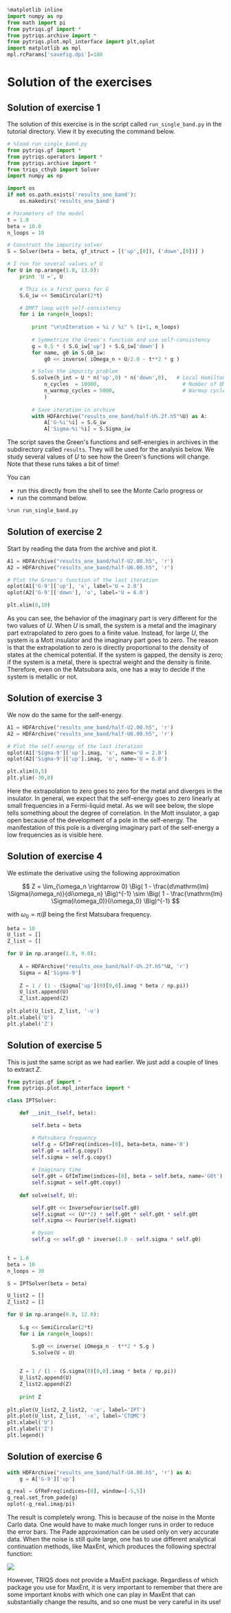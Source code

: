 ```python
%matplotlib inline
import numpy as np
from math import pi
from pytriqs.gf import *
from pytriqs.archive import *
from pytriqs.plot.mpl_interface import plt,oplot
import matplotlib as mpl
mpl.rcParams['savefig.dpi']=100 
```

Solution of the exercises
=========================

Solution of exercise 1
----------------------

The solution of this exercise is in the script called `run_single_band.py` in the tutorial directory. View it by executing the command below. 


```python
# %load run_single_band.py
from pytriqs.gf import *
from pytriqs.operators import *
from pytriqs.archive import *
from triqs_cthyb import Solver
import numpy as np

import os
if not os.path.exists('results_one_band'):
    os.makedirs('results_one_band')

# Parameters of the model
t = 1.0
beta = 10.0
n_loops = 10

# Construct the impurity solver
S = Solver(beta = beta, gf_struct = [('up',[0]), ('down',[0])] )

# I run for several values of U
for U in np.arange(1.0, 13.0):
    print 'U =', U

    # This is a first guess for G
    S.G_iw << SemiCircular(2*t)

    # DMFT loop with self-consistency
    for i in range(n_loops):
    
        print "\n\nIteration = %i / %i" % (i+1, n_loops)
    
        # Symmetrize the Green's function and use self-consistency
        g = 0.5 * ( S.G_iw['up'] + S.G_iw['down'] )
        for name, g0 in S.G0_iw:
            g0 << inverse( iOmega_n + U/2.0 - t**2 * g )

        # Solve the impurity problem
        S.solve(h_int = U * n('up',0) * n('down',0),   # Local Hamiltonian 
            n_cycles  = 10000,                           # Number of QMC cycles
            n_warmup_cycles = 5000,                      # Warmup cycles
            )
    
        # Save iteration in archive
        with HDFArchive("results_one_band/half-U%.2f.h5"%U) as A:
            A['G-%i'%i] = S.G_iw
            A['Sigma-%i'%i] = S.Sigma_iw

```

The script saves the Green's functions and self-energies in archives in the subdirectory called `results`. They will be used for the analysis below. We study several values of $U$ to see how the Green's functions will change. Note that these runs takes a bit of time!

You can

- run this directly from the shell to see the Monte Carlo progress or 
- run the command below.


```python
%run run_single_band.py
```

Solution of exercise 2
----------------------

Start by reading the data from the archive and plot it.


```python
A1 = HDFArchive("results_one_band/half-U2.00.h5", 'r')
A2 = HDFArchive("results_one_band/half-U6.00.h5", 'r')

# Plot the Green's function of the last iteration
oplot(A1['G-9']['up'], 'x', label='U = 2.0')
oplot(A2['G-9']['down'], 'o', label='U = 6.0')

plt.xlim(0,10)
```

As you can see, the behavior of the imaginary part is very different for the two values of $U$. When
$U$ is small, the system is a metal and the imaginary part extrapolated to zero goes to a finite value.
Instead, for large $U$, the system is a Mott insulator and the imaginary part goes to zero. The reason
is that the extrapolation to zero is directly proportional to the density of states at the chemical
potential. If the system is gapped, the density is zero; if the system is a metal, there is spectral
weight and the density is finite. Therefore, even on the Matsubara axis, one has a way to decide if the
system is metallic or not.

Solution of exercise 3
----------------------

We now do the same for the self-energy.


```python
A1 = HDFArchive("results_one_band/half-U2.00.h5", 'r')
A2 = HDFArchive("results_one_band/half-U6.00.h5", 'r')

# Plot the self-energy of the last iteration
oplot(A1['Sigma-9']['up'].imag, 'x', name='U = 2.0')
oplot(A2['Sigma-9']['up'].imag, 'o', name='U = 6.0')

plt.xlim(0,5)
plt.ylim(-30,0)
```

Here the extrapolation to zero goes to zero for the metal and diverges in the insulator. In general, we expect that the
self-energy goes to zero linearly at small frequencies in a Fermi-liquid metal. As we will see below, the slope
tells something about the degree of correlation. In the Mott insulator, a gap open because of the development of a
pole in the self-energy. The manifestation of this pole is a diverging imaginary part of the self-energy a low frequencies
as is visible here.

Solution of exercise 4
----------------------

We estimate the derivative using the following approximation

$$
Z = \lim_{\omega_n \rightarrow 0} \Big( 1 - \frac{d\mathrm{Im} \Sigma(i\omega_n)}{di\omega_n} \Big)^{-1}
  \sim \Big( 1 - \frac{\mathrm{Im} \Sigma(i\omega_0)}{i\omega_0} \Big)^{-1}
$$

with $\omega_0 = \pi / \beta$ being the first Matsubara frequency.


```python
beta = 10
U_list = []
Z_list = []

for U in np.arange(1.0, 9.0):
    
    A = HDFArchive("results_one_band/half-U%.2f.h5"%U, 'r')
    Sigma = A['Sigma-9']
    
    Z = 1 / (1 - (Sigma['up'](0)[0,0].imag * beta / np.pi))
    U_list.append(U)
    Z_list.append(Z)
    
plt.plot(U_list, Z_list, '-o')
plt.xlabel('U')
plt.ylabel('Z')
```

Solution of exercise 5
----------------------

This is just the same script as we had earlier. We just add a couple of lines to extract $Z$.


```python
from pytriqs.gf import *
from pytriqs.plot.mpl_interface import *

class IPTSolver:

    def __init__(self, beta):

        self.beta = beta

        # Matsubara frequency
        self.g = GfImFreq(indices=[0], beta=beta, name='0')
        self.g0 = self.g.copy()
        self.sigma = self.g.copy()
        
        # Imaginary time
        self.g0t = GfImTime(indices=[0], beta = self.beta, name='G0t')
        self.sigmat = self.g0t.copy()
        
    def solve(self, U):

        self.g0t << InverseFourier(self.g0)
        self.sigmat << (U**2) * self.g0t * self.g0t * self.g0t
        self.sigma << Fourier(self.sigmat)

        # Dyson
        self.g << self.g0 * inverse(1.0 - self.sigma * self.g0)
        

t = 1.0
beta = 10
n_loops = 30

S = IPTSolver(beta = beta)

U_list2 = []
Z_list2 = []

for U in np.arange(0.0, 12.0):
    
    S.g << SemiCircular(2*t)
    for i in range(n_loops):

        S.g0 << inverse( iOmega_n - t**2 * S.g )
        S.solve(U = U)
    

    Z = 1 / (1 - (S.sigma(0)[0,0].imag * beta / np.pi))
    U_list2.append(U)
    Z_list2.append(Z)
    
    print Z
    
plt.plot(U_list2, Z_list2, '-o', label='IPT')
plt.plot(U_list, Z_list, '-x', label='CTQMC')
plt.xlabel('U')
plt.ylabel('Z')
plt.legend()
```

Solution of exercise 6
----------------------



```python
with HDFArchive("results_one_band/half-U4.00.h5", 'r') as A:
    g = A['G-9']['up']

g_real = GfReFreq(indices=[0], window=[-5,5])
g_real.set_from_pade(g)
oplot(-g_real.imag/pi)
```

The result is completely wrong. This is because of the noise in the Monte Carlo data. One would have to make much longer runs in order to reduce the error bars. The Pade approximation can be used only on very accurate data. When the noise is still quite large, one has to use different analytical continuation methods, like MaxEnt, which produces the following spectral function:

<img src="files/maxent_Aw.png">

However, TRIQS does not provide a MaxEnt package. Regardless of which package you use for MaxEnt, it is very important to remember that there are some important knobs with which one can play in MaxEnt that can substantially change the results, and so one must be very careful in its use!
